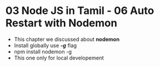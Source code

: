 # 03 Node JS in Tamil - 06 Auto Restart with Nodemon

- This chapter we discussed about **nodemon**
- Install globally use ***-g*** flag
- npm install nodemon -g
- This one only for local developement